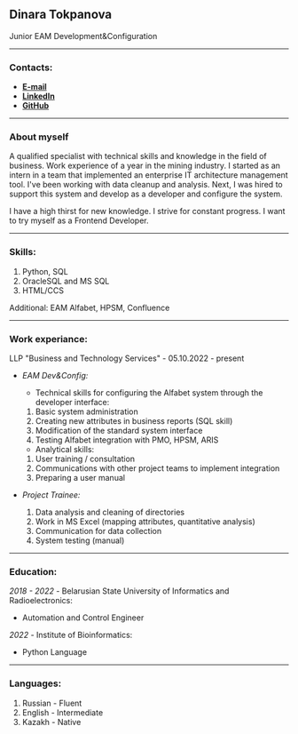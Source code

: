 ## Dinara Tokpanova
Junior EAM Development&Configuration

---
### **Contacts:** ###
- **[E-mail](tokpanovadinara@mail.ru)**
- **[LinkedIn](https://www.linkedin.com/in/dinara-tokpanova-0837a1234/)**
- **[GitHub](https://github.com/toqpanova)**
  
---
  
### **About myself** ###
A qualified specialist with technical skills and knowledge in the field of business. Work experience of a year in the mining industry. I started as an intern in a team that implemented an enterprise IT architecture management tool. I've been working with data cleanup and analysis. Next, I was hired to support this system and develop as a developer and configure the system. 

I have a high thirst for new knowledge. I strive for constant progress. I want to try myself as a Frontend Developer.

---

### **Skills:**
1. Python, SQL
2. OracleSQL and MS SQL
3. HTML/CCS

Additional: EAM Alfabet, HPSM, Confluence

---

### **Work experiance:**
LLP "Business and Technology Services" - 05.10.2022 - present

  - *EAM Dev&Config:*
    
    
     - Technical skills for configuring the Alfabet system through the developer interface:
       
     1. Basic system administration
     2. Creating new attributes in business reports (SQL skill)
     3. Modification of the standard system interface
     4. Testing Alfabet integration with PMO, HPSM, ARIS
        
     - Analytical skills:
       
     1. User training / consultation
     2. Communications with other project teams to implement integration
     3. Preparing a user manual
        
  - *Project Trainee:*
    
     1. Data analysis and cleaning of directories
     2. Work in MS Excel (mapping attributes, quantitative analysis)
     3. Communication for data collection 
     4. System testing (manual)

---

### **Education:**

*2018 - 2022* - Belarusian State University of Informatics and Radioelectronics:
- Automation and Control Engineer
              
*2022* - Institute of Bioinformatics:
- Python Language

---

### **Languages:**

  1. Russian - Fluent
  2. English - Intermediate
  3. Kazakh - Native
